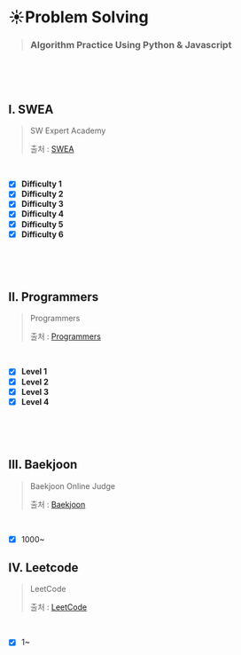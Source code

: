 # :sunny:Problem Solving

>### Algorithm Practice Using Python & Javascript
>

​        

​           

## I. SWEA

> SW Expert Academy
>
> 출처 : [SWEA](https://swexpertacademy.com/main/code/problem/problemList.do)

​          

- [x] **Difficulty 1**
- [x] **Difficulty 2**
- [x] **Difficulty 3**
- [x] **Difficulty 4**
- [x] **Difficulty 5**
- [x] **Difficulty 6**

​       

​       

## II.  Programmers

> Programmers
>
> 출처 : [Programmers](https://programmers.co.kr/learn/challenges?tab=all_challenges)

​       

- [x] **Level 1**
- [x] **Level 2**
- [x] **Level 3**
- [x] **Level 4**

​      

​        

## III.  Baekjoon

>Baekjoon Online Judge
>
>출처 : [Baekjoon](https://www.acmicpc.net/)

​          

- [x] 1000~
 
 
  
 
 
## IV.  Leetcode

>LeetCode
>
>출처 : [LeetCode](https://Leetcode.com/)

​
- [x] 1~ 
